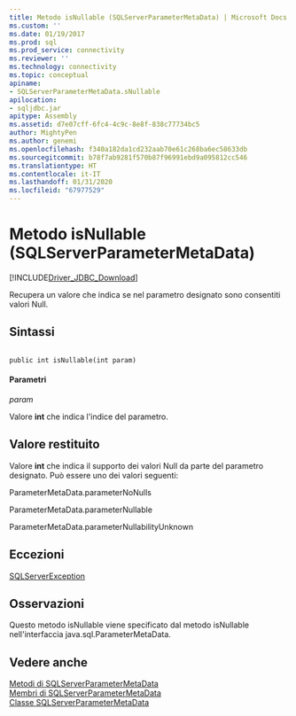```yaml
---
title: Metodo isNullable (SQLServerParameterMetaData) | Microsoft Docs
ms.custom: ''
ms.date: 01/19/2017
ms.prod: sql
ms.prod_service: connectivity
ms.reviewer: ''
ms.technology: connectivity
ms.topic: conceptual
apiname:
- SQLServerParameterMetaData.sNullable
apilocation:
- sqljdbc.jar
apitype: Assembly
ms.assetid: d7e07cff-6fc4-4c9c-8e8f-838c77734bc5
author: MightyPen
ms.author: genemi
ms.openlocfilehash: f340a182da1cd232aab70e61c268ba6ec58633db
ms.sourcegitcommit: b78f7ab9281f570b87f96991ebd9a095812cc546
ms.translationtype: HT
ms.contentlocale: it-IT
ms.lasthandoff: 01/31/2020
ms.locfileid: "67977529"
---
```

# <a name="isnullable-method-sqlserverparametermetadata"></a>Metodo isNullable (SQLServerParameterMetaData)
[!INCLUDE[Driver_JDBC_Download](../../../includes/driver_jdbc_download.md)]

  Recupera un valore che indica se nel parametro designato sono consentiti valori Null.  
  
## <a name="syntax"></a>Sintassi  
  
```  
  
public int isNullable(int param)  
```  
  
#### <a name="parameters"></a>Parametri  
 *param*  
  
 Valore **int** che indica l'indice del parametro.  
  
## <a name="return-value"></a>Valore restituito  
 Valore **int** che indica il supporto dei valori Null da parte del parametro designato. Può essere uno dei valori seguenti:  
  
 ParameterMetaData.parameterNoNulls  
  
 ParameterMetaData.parameterNullable  
  
 ParameterMetaData.parameterNullabilityUnknown  
  
## <a name="exceptions"></a>Eccezioni  
 [SQLServerException](../../../connect/jdbc/reference/sqlserverexception-class.md)  
  
## <a name="remarks"></a>Osservazioni  
 Questo metodo isNullable viene specificato dal metodo isNullable nell'interfaccia java.sql.ParameterMetaData.  
  
## <a name="see-also"></a>Vedere anche  
 [Metodi di SQLServerParameterMetaData](../../../connect/jdbc/reference/sqlserverparametermetadata-methods.md)   
 [Membri di SQLServerParameterMetaData](../../../connect/jdbc/reference/sqlserverparametermetadata-members.md)   
 [Classe SQLServerParameterMetaData](../../../connect/jdbc/reference/sqlserverparametermetadata-class.md)  
  
  
